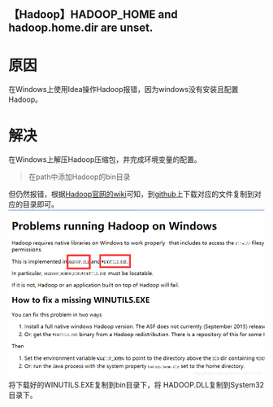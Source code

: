 ## 【Hadoop】HADOOP_HOME and hadoop.home.dir are unset.

# 原因

在Windows上使用Idea操作Hadoop报错，因为windows没有安装且配置Hadoop。

# 解决

在Windows上解压Hadoop压缩包，并完成环境变量的配置。

> 在path中添加Hadoop的bin目录

但仍然报错，根据[Hadoop官网的wiki](https://wiki.apache.org/hadoop/WindowsProblems)可知，到[github](https://github.com/steveloughran/winutils)上下载对应的文件复制到对应的目录即可。
![在这里插入图片描述](.\images\001.png)
将下载好的WINUTILS.EXE复制到bin目录下，将 HADOOP.DLL复制到System32目录下。